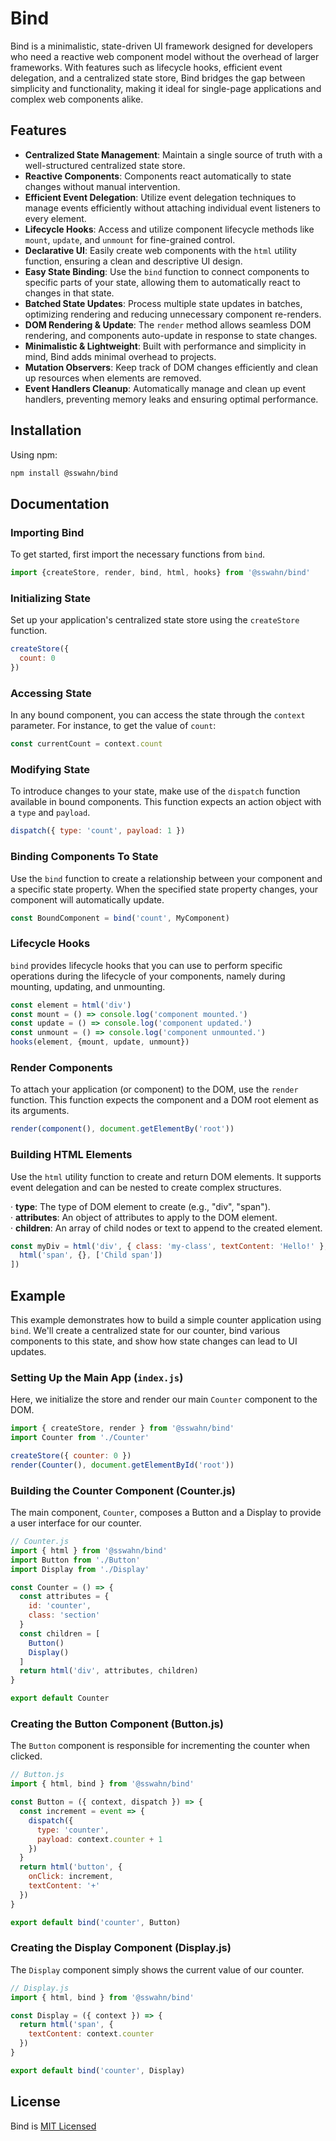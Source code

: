 # Bind
Bind is a minimalistic, state-driven UI framework designed for developers who need a reactive web component model without the overhead of larger frameworks. With features such as lifecycle hooks, efficient event delegation, and a centralized state store, Bind bridges the gap between simplicity and functionality, making it ideal for single-page applications and complex web components alike.

## Features

- **Centralized State Management**: Maintain a single source of truth with a well-structured centralized state store.
- **Reactive Components**: Components react automatically to state changes without manual intervention.
- **Efficient Event Delegation**: Utilize event delegation techniques to manage events efficiently without attaching individual event listeners to every element.
- **Lifecycle Hooks**: Access and utilize component lifecycle methods like `mount`, `update`, and `unmount` for fine-grained control.
- **Declarative UI**: Easily create web components with the `html` utility function, ensuring a clean and descriptive UI design.
- **Easy State Binding**: Use the `bind` function to connect components to specific parts of your state, allowing them to automatically react to changes in that state.
- **Batched State Updates**: Process multiple state updates in batches, optimizing rendering and reducing unnecessary component re-renders.
- **DOM Rendering & Update**: The `render` method allows seamless DOM rendering, and components auto-update in response to state changes.
- **Minimalistic & Lightweight**: Built with performance and simplicity in mind, Bind adds minimal overhead to projects.
- **Mutation Observers**: Keep track of DOM changes efficiently and clean up resources when elements are removed.
- **Event Handlers Cleanup**: Automatically manage and clean up event handlers, preventing memory leaks and ensuring optimal performance.

## Installation

Using npm:  
```bash  
npm install @sswahn/bind  
```  

## Documentation  
### Importing Bind
To get started, first import the necessary functions from `bind`.  
```javascript
import {createStore, render, bind, html, hooks} from '@sswahn/bind'
```  

### Initializing State  
Set up your application's centralized state store using the `createStore` function.
```javascript
createStore({
  count: 0
})
```  

### Accessing State  
In any bound component, you can access the state through the `context` parameter. For instance, to get the value of `count`:
```javascript
const currentCount = context.count
```  

### Modifying State  
To introduce changes to your state, make use of the `dispatch` function available in bound components. This function expects an action object with a `type` and `payload`.
```javascript
dispatch({ type: 'count', payload: 1 })
```  

### Binding Components To State  
Use the `bind` function to create a relationship between your component and a specific state property. When the specified state property changes, your component will automatically update.
```javascript
const BoundComponent = bind('count', MyComponent)
```  

### Lifecycle Hooks  
`bind` provides lifecycle hooks that you can use to perform specific operations during the lifecycle of your components, namely during mounting, updating, and unmounting. 
```javascript
const element = html('div')
const mount = () => console.log('component mounted.')
const update = () => console.log('component updated.')
const unmount = () => console.log('component unmounted.')
hooks(element, {mount, update, unmount})
```

### Render Components  
To attach your application (or component) to the DOM, use the `render` function. This function expects the component and a DOM root element as its arguments.
```javascript
render(component(), document.getElementBy('root'))
```  

 ### Building HTML Elements  
Use the `html` utility function to create and return DOM elements. It supports event delegation and can be nested to create complex structures.

  · **type**: The type of DOM element to create (e.g., "div", "span").  
  · **attributes**: An object of attributes to apply to the DOM element.  
  · **children**: An array of child nodes or text to append to the created element.  
```javascript
const myDiv = html('div', { class: 'my-class', textContent: 'Hello!' }, [
  html('span', {}, ['Child span'])
])
```  

## Example
This example demonstrates how to build a simple counter application using `bind`. We'll create a centralized state for our counter, bind various components to this state, and show how state changes can lead to UI updates.

### Setting Up the Main App (`index.js`)

Here, we initialize the store and render our main `Counter` component to the DOM.  

```javascript
import { createStore, render } from '@sswahn/bind'
import Counter from './Counter'

createStore({ counter: 0 })
render(Counter(), document.getElementById('root'))
```  

### Building the Counter Component (Counter.js)
The main component, `Counter`, composes a Button and a Display to provide a user interface for our counter.  

```javascript
// Counter.js
import { html } from '@sswahn/bind'
import Button from './Button'
import Display from './Display'

const Counter = () => {
  const attributes = {
    id: 'counter',
    class: 'section'
  }
  const children = [
    Button()
    Display()
  ]
  return html('div', attributes, children)
}

export default Counter
```

### Creating the Button Component (Button.js)
The `Button` component is responsible for incrementing the counter when clicked.  

```javascript
// Button.js
import { html, bind } from '@sswahn/bind'

const Button = ({ context, dispatch }) => {
  const increment = event => {
    dispatch({
      type: 'counter',
      payload: context.counter + 1
    })
  }
  return html('button', {
    onClick: increment,
    textContent: '+'
  })
}

export default bind('counter', Button)
```

### Creating the Display Component (Display.js)
The `Display` component simply shows the current value of our counter.  

```javascript
// Display.js
import { html, bind } from '@sswahn/bind'

const Display = ({ context }) => {
  return html('span', {
    textContent: context.counter
  })
}

export default bind('counter', Display)
```

## License
Bind is [MIT Licensed](https://github.com/sswahn/bind/blob/main/LICENSE)
